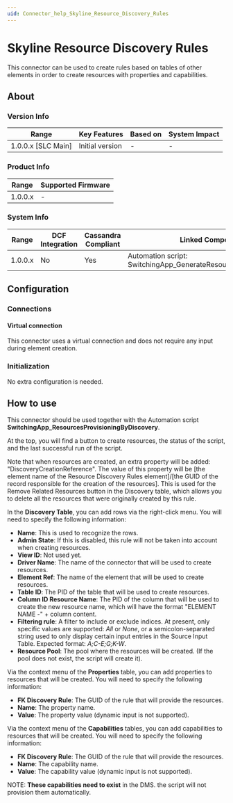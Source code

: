 ```yaml
---
uid: Connector_help_Skyline_Resource_Discovery_Rules
---
```


# Skyline Resource Discovery Rules

This connector can be used to create rules based on tables of other elements in order to create resources with properties and capabilities.

## About

### Version Info

| Range                | Key Features     | Based on     | System Impact     |
|----------------------|------------------|--------------|-------------------|
| 1.0.0.x [SLC Main]   | Initial version  | -            | -                 |

### Product Info

| Range     | Supported Firmware     |
|-----------|------------------------|
| 1.0.0.x   | -                      |

### System Info

| Range     | DCF Integration     | Cassandra Compliant     | Linked Components                                                 | Exported Components     |
|-----------|---------------------|-------------------------|-------------------------------------------------------------------|-------------------------|
| 1.0.0.x   | No                  | Yes                     | Automation script: SwitchingApp_GenerateResourcesByDiscoveryRules | -                       |

## Configuration

### Connections

#### Virtual connection

This connector uses a virtual connection and does not require any input during element creation.

### Initialization

No extra configuration is needed.

## How to use

This connector should be used together with the Automation script **SwitchingApp_ResourcesProvisioningByDiscovery**.

At the top, you will find a button to create resources, the status of the script, and the last successful run of the script.

Note that when resources are created, an extra property will be added: "DiscoveryCreationReference". The value of this property will be \[the element name of the Resource Discovery Rules element\]/\[the GUID of the record responsible for the creation of the resources\]. This is used for the Remove Related Resources button in the Discovery table, which allows you to delete all the resources that were originally created by this rule.

In the **Discovery Table**, you can add rows via the right-click menu. You will need to specify the following information:

- **Name**: This is used to recognize the rows.
- **Admin State**: If this is disabled, this rule will not be taken into account when creating resources.
- **View ID**: Not used yet.
- **Driver Name**: The name of the connector that will be used to create resources.
- **Element Ref**: The name of the element that will be used to create resources.
- **Table ID**: The PID of the table that will be used to create resources.
- **Column ID Resource Name**: The PID of the column that will be used to create the new resource name, which will have the format "ELEMENT NAME -" + column content.
- **Filtering rule**: A filter to include or exclude indices. At present, only specific values are supported:
  *All* or *None*, or a semicolon-separated string used to only display certain input entries in the Source Input Table. Expected format: *A;C-E;G;K-W*.
- **Resource Pool**: The pool where the resources will be created. (If the pool does not exist, the script will create it).

Via the context menu of the **Properties** table, you can add properties to resources that will be created. You will need to specify the following information:

- **FK Discovery Rule**: The GUID of the rule that will provide the resources.
- **Name**: The property name.
- **Value**: The property value (dynamic input is not supported).

Via the context menu of the **Capabilities** tables, you can add capabilities to resources that will be created. You will need to specify the following information:

- **FK Discovery Rule**: The GUID of the rule that will provide the resources.
- **Name**: The capability name.
- **Value**: The capability value (dynamic input is not supported).

NOTE: **These capabilities need to exist** in the DMS. the script will not provision them automatically.
